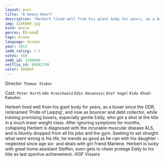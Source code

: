 ```yaml
---
layout: post
title: "A Heavy Heart"
description: "Herbert lived well from his giant body for years, as a boxer since the GDR, nicknamed 'Pride of Leipzig', and now as bouncer and debt collector, while training promising boxers, especially gentle Eddy, who got a shot at the title in a much lower weight class. After ignoring symptoms for months, collapsing Herbert is diagnosed with the incurable muscular disease ALS, and is bluntly dropped from all his jobs and the gym. Seeking t.."
img: 3296980.jpg
kind: movie
genres: [Drama]
tags: Drama 
language: German
year: 2015
imdb_rating: 7.1
votes: 558
imdb_id: 3296980
netflix_id: 80082749
color: 2A9D8F
---
```

Director: `Thomas Stuber`  

Cast: `Peter Kurth` `Udo Kroschwald` `Edin Hasanovic` `Atef Vogel` `Kida Khodr Ramadan` 

Herbert lived well from his giant body for years, as a boxer since the GDR, nicknamed 'Pride of Leipzig', and now as bouncer and debt collector, while training promising boxers, especially gentle Eddy, who got a shot at the title in a much lower weight class. After ignoring symptoms for months, collapsing Herbert is diagnosed with the incurable muscular disease ALS, and is bluntly dropped from all his jobs and the gym. Seeking to set straight what went wrong is his life, he mends as good as he can with his daughter -neglected since age six- and deals with girl friend Marlene. Herbert is lucky with great home assistant Steffen, even gets to cheer protege Eddy to his title as last sportive achievement.::KGF Vissers